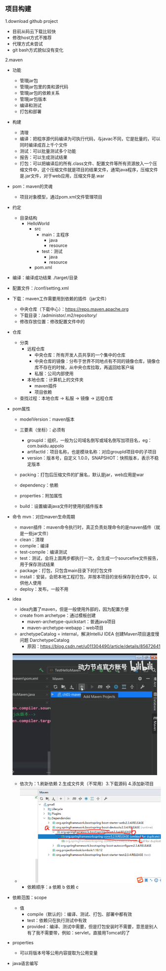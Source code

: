 ## 项目构建

1.download github project

- 目前从码云下载比较快
- 修改host方式不推荐
- 代理方式未尝试
- git bash方式貌似没有变化

2.maven

- 功能
  - 管理jar包
  - 管理jar包里的类和源代码
  - 管理jar包的依赖关系
  - 管理jar包版本
  - 编译和测试
  - 打包和部署

- 构建

  - 清理
  - 编译：把程序源代码编译为可执行代码，与javac不同，它是批量的，可以同时编译成百上千个文件
  - 测试：可以批量测试多个功能
  - 报告：可以生成测试结果
  - 打包：可以把编译后的所有.class文件、配置文件等所有资源放入一个压缩文件中，这个压缩文件就是项目的结果文件，通常java程序，压缩文件是.jar文件，对于web应用，压缩文件是.war

- pom：maven的灵魂

  - 项目对象模型，通过pom.xml文件管理项目

- 约定

  - 目录结构
    - HelloWorld
      - src
        - main：主程序
          - java
          - resource
        - test：测试
          - java
          - resource
      - pom.xml

- 编译：编译成功结果 ./target/目录

- 配置文件：/conf/setting.xml

- 下载：maven工作需要用到依赖的插件（jar文件）

  - 中央仓库（下载中心）：https://repo.maven.apache.org
  - 下载目录：/administor/.m2/repository/
  - 修改存放位置：修改配置文件中的<localRepository>

- 仓库

  - 分类
    - 远程仓库
      - 中央仓库：所有开发人员共享的一个集中的仓库
      - 中央仓库的镜像：分布于世界不同地点有不同的镜像仓库，镜像仓库不存在的时候，从中央仓库拉取，再返回给客户端
      - 私服：公司内部使用
    - 本地仓库：计算机上的文件夹
      - maven插件
      - 项目依赖
  - 查找过程：本地仓库 -> 私服 -> 镜像 -> 远程仓库

- pom属性

  - modelVersion：maven版本

  - 三要素（坐标）：必须有
    - groupId：组织，一般为公司域名倒写或域名倒写加项目名，eg：com.baidu.appolo
    - artifactId：项目名称，也是模块名称：对应groupId项目中的子项目
    - version：版本号，自定义 1.0.0，SNAPSHOT：快照版本，表示不稳定版本
  - packing：打包后压缩文件的扩展名，默认是jar，web应用是war
  - dependency：依赖
  - properties：附加属性
  - build：设置编译java文件时使用的插件版本

- 命令 mvn：对应maven生命周期

  - maven插件：maven命令执行时，真正负责处理命令的是maven插件（就是一些jar文件）
  - clean：清理
  - compile：编译
  - test-compile：编译测试
  - test：测试，会将上面两步都执行一次，会生成一个sourcefire文件报告，用于保存测试结果
  - package：打包，只包含main目录下的打包文件
  - install：安装，会把本地工程打包，并按本项目的坐标保存到仓库中，以供他人使用
  - deploy：发布，一般不用

- idea

  - idea内置了maven，但是一般使用外部的，因为配置方便
  - create from archetype：通过模板创建
    - maven-archetype-quickstart：普通java项目
    - maven-archetype-webapp：web项目
  - archetypeCatalog = internal，解决IntelliJ IDEA 创建Maven项目速度慢问题 DarchetypeCatalog
    - 原因：https://blog.csdn.net/u011304490/article/details/85672641

  ![image-20201030205343203](.\image-20201030205343203.png)

  - 依次为：1.刷新依赖 2.生成文件夹（不常用）3.下载源码 4.添加新项目
  - ![image-20201030205956468](.\image-20201030205956468.png)
    - 依赖顺序：a 依赖 b 依赖 c

- 依赖范围：scope

  - 值
    - compile（默认的）：编译、测试、打包、部署中都有效
    - test：依赖只在执行测试中有效
    - provided：编译、测试中需要，但是打包安装时不需要，意思是别人有了我不需要带，例如：servlet，直接用Tomcat的了

- properties

  - 可以将版本号等公用内容提取为公用变量

- java语言编写